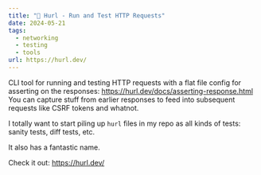 ```yaml
---
title: "🔗 Hurl - Run and Test HTTP Requests"
date: 2024-05-21
tags:
  - networking
  - testing
  - tools
url: https://hurl.dev/
---
```


CLI tool for running and testing HTTP requests with a flat file config for asserting on the responses: https://hurl.dev/docs/asserting-response.html You can capture stuff from earlier responses to feed into subsequent requests like CSRF tokens and whatnot.

I totally want to start piling up `hurl` files in my repo as all kinds of tests: sanity tests, diff tests, etc.
 
It also has a fantastic name.

Check it out: https://hurl.dev/